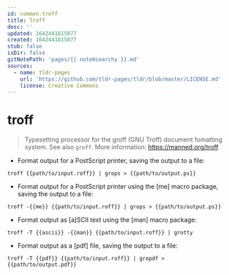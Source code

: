 ```yaml
---
id: common.troff
title: Troff
desc: ''
updated: 1642441815077
created: 1642441815077
stub: false
isDir: false
gitNotePath: 'pages/{{ noteHiearchy }}.md'
sources:
  - name: tldr-pages
    url: 'https://github.com/tldr-pages/tldr/blob/master/LICENSE.md'
    license: Creative Commons
---
```

# troff

> Typesetting processor for the groff (GNU Troff) document fomatting system.
> See also `groff`.
> More information: <https://manned.org/troff>.

- Format output for a PostScript printer, saving the output to a file:

`troff {{path/to/input.roff}} | grops > {{path/to/output.ps}}`

- Format output for a PostScript printer using the [me] macro package, saving the output to a file:

`troff -{{me}} {{path/to/input.roff}} | grops > {{path/to/output.ps}}`

- Format output as [a]SCII text using the [man] macro package:

`troff -T {{ascii}} -{{man}} {{path/to/input.roff}} | grotty`

- Format output as a [pdf] file, saving the output to a file:

`troff -T {{pdf}} {{path/to/input.roff}} | gropdf > {{path/to/output.pdf}}`

